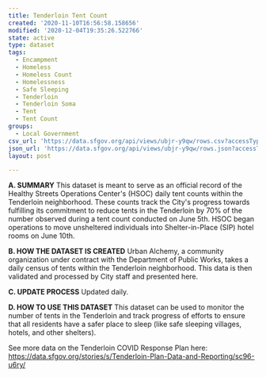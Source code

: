 ```yaml
---
title: Tenderloin Tent Count
created: '2020-11-10T16:56:58.158656'
modified: '2020-12-04T19:35:26.522766'
state: active
type: dataset
tags:
  - Encampment
  - Homeless
  - Homeless Count
  - Homelessness
  - Safe Sleeping
  - Tenderloin
  - Tenderloin Soma
  - Tent
  - Tent Count
groups:
  - Local Government
csv_url: 'https://data.sfgov.org/api/views/ubjr-y9qw/rows.csv?accessType=DOWNLOAD'
json_url: 'https://data.sfgov.org/api/views/ubjr-y9qw/rows.json?accessType=DOWNLOAD'
layout: post

---
```

<strong>A. SUMMARY</strong>
This dataset is meant to serve as an official record of the Healthy Streets Operations Center's (HSOC) daily tent counts within the Tenderloin neighborhood. These counts track the City's progress towards fulfilling its commitment to reduce tents in the Tenderloin by 70% of the number observed during a tent count conducted on June 5th. HSOC began operations to move unsheltered individuals into Shelter-in-Place (SIP) hotel rooms on June 10th.

<strong>B. HOW THE DATASET IS CREATED</strong>
Urban Alchemy, a community organization under contract with the Department of Public Works, takes a daily census of tents within the Tenderloin neighborhood. This data is then validated and processed by City staff and presented here. 

<strong>C. UPDATE PROCESS</strong>
Updated daily.

<strong>D. HOW TO USE THIS DATASET</strong>
This dataset can be used to monitor the number of tents in the Tenderloin and track progress of efforts to ensure that all residents have a safer place to sleep (like safe sleeping villages, hotels, and other shelters).

See more data on the Tenderloin COVID Response Plan here: https://data.sfgov.org/stories/s/Tenderloin-Plan-Data-and-Reporting/sc96-u6ry/

